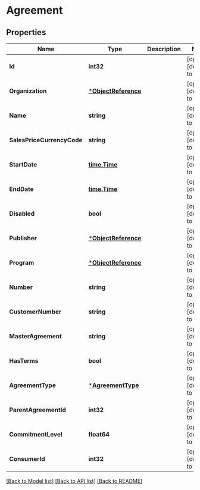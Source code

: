 # Agreement

## Properties
Name | Type | Description | Notes
------------ | ------------- | ------------- | -------------
**Id** | **int32** |  | [optional] [default to null]
**Organization** | [***ObjectReference**](ObjectReference.md) |  | [optional] [default to null]
**Name** | **string** |  | [optional] [default to null]
**SalesPriceCurrencyCode** | **string** |  | [optional] [default to null]
**StartDate** | [**time.Time**](time.Time.md) |  | [optional] [default to null]
**EndDate** | [**time.Time**](time.Time.md) |  | [optional] [default to null]
**Disabled** | **bool** |  | [optional] [default to null]
**Publisher** | [***ObjectReference**](ObjectReference.md) |  | [optional] [default to null]
**Program** | [***ObjectReference**](ObjectReference.md) |  | [optional] [default to null]
**Number** | **string** |  | [optional] [default to null]
**CustomerNumber** | **string** |  | [optional] [default to null]
**MasterAgreement** | **string** |  | [optional] [default to null]
**HasTerms** | **bool** |  | [optional] [default to null]
**AgreementType** | [***AgreementType**](AgreementType.md) |  | [optional] [default to null]
**ParentAgreementId** | **int32** |  | [optional] [default to null]
**CommitmentLevel** | **float64** |  | [optional] [default to null]
**ConsumerId** | **int32** |  | [optional] [default to null]

[[Back to Model list]](../README.md#documentation-for-models) [[Back to API list]](../README.md#documentation-for-api-endpoints) [[Back to README]](../README.md)

